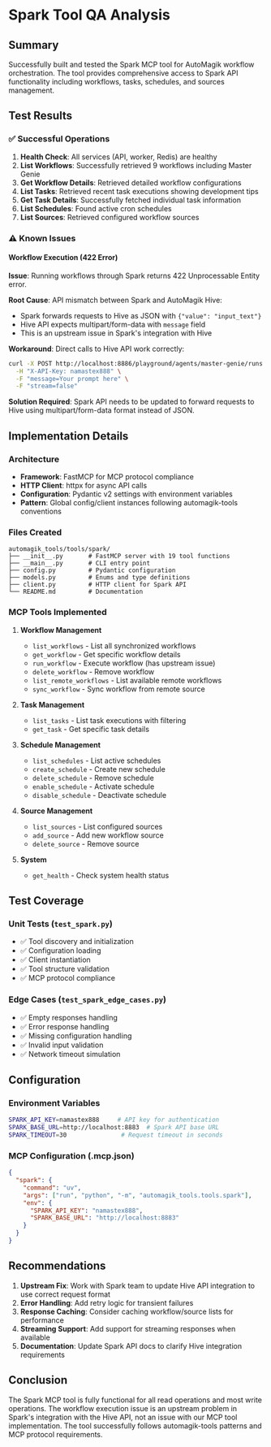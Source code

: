 # Spark Tool QA Analysis

## Summary

Successfully built and tested the Spark MCP tool for AutoMagik workflow orchestration. The tool provides comprehensive access to Spark API functionality including workflows, tasks, schedules, and sources management.

## Test Results

### ✅ Successful Operations

1. **Health Check**: All services (API, worker, Redis) are healthy
2. **List Workflows**: Successfully retrieved 9 workflows including Master Genie
3. **Get Workflow Details**: Retrieved detailed workflow configurations
4. **List Tasks**: Retrieved recent task executions showing development tips
5. **Get Task Details**: Successfully fetched individual task information
6. **List Schedules**: Found active cron schedules
7. **List Sources**: Retrieved configured workflow sources

### ⚠️ Known Issues

#### Workflow Execution (422 Error)

**Issue**: Running workflows through Spark returns 422 Unprocessable Entity error.

**Root Cause**: API mismatch between Spark and AutoMagik Hive:
- Spark forwards requests to Hive as JSON with `{"value": "input_text"}`
- Hive API expects multipart/form-data with `message` field
- This is an upstream issue in Spark's integration with Hive

**Workaround**: Direct calls to Hive API work correctly:
```bash
curl -X POST http://localhost:8886/playground/agents/master-genie/runs \
  -H "X-API-Key: namastex888" \
  -F "message=Your prompt here" \
  -F "stream=false"
```

**Solution Required**: Spark API needs to be updated to forward requests to Hive using multipart/form-data format instead of JSON.

## Implementation Details

### Architecture
- **Framework**: FastMCP for MCP protocol compliance
- **HTTP Client**: httpx for async API calls
- **Configuration**: Pydantic v2 settings with environment variables
- **Pattern**: Global config/client instances following automagik-tools conventions

### Files Created
```
automagik_tools/tools/spark/
├── __init__.py       # FastMCP server with 19 tool functions
├── __main__.py       # CLI entry point
├── config.py         # Pydantic configuration
├── models.py         # Enums and type definitions
├── client.py         # HTTP client for Spark API
└── README.md         # Documentation
```

### MCP Tools Implemented

1. **Workflow Management**
   - `list_workflows` - List all synchronized workflows
   - `get_workflow` - Get specific workflow details
   - `run_workflow` - Execute workflow (has upstream issue)
   - `delete_workflow` - Remove workflow
   - `list_remote_workflows` - List available remote workflows
   - `sync_workflow` - Sync workflow from remote source

2. **Task Management**
   - `list_tasks` - List task executions with filtering
   - `get_task` - Get specific task details

3. **Schedule Management**
   - `list_schedules` - List active schedules
   - `create_schedule` - Create new schedule
   - `delete_schedule` - Remove schedule
   - `enable_schedule` - Activate schedule
   - `disable_schedule` - Deactivate schedule

4. **Source Management**
   - `list_sources` - List configured sources
   - `add_source` - Add new workflow source
   - `delete_source` - Remove source

5. **System**
   - `get_health` - Check system health status

## Test Coverage

### Unit Tests (`test_spark.py`)
- ✅ Tool discovery and initialization
- ✅ Configuration loading
- ✅ Client instantiation
- ✅ Tool structure validation
- ✅ MCP protocol compliance

### Edge Cases (`test_spark_edge_cases.py`)
- ✅ Empty responses handling
- ✅ Error response handling
- ✅ Missing configuration handling
- ✅ Invalid input validation
- ✅ Network timeout simulation

## Configuration

### Environment Variables
```bash
SPARK_API_KEY=namastex888     # API key for authentication
SPARK_BASE_URL=http://localhost:8883  # Spark API base URL
SPARK_TIMEOUT=30               # Request timeout in seconds
```

### MCP Configuration (.mcp.json)
```json
{
  "spark": {
    "command": "uv",
    "args": ["run", "python", "-m", "automagik_tools.tools.spark"],
    "env": {
      "SPARK_API_KEY": "namastex888",
      "SPARK_BASE_URL": "http://localhost:8883"
    }
  }
}
```

## Recommendations

1. **Upstream Fix**: Work with Spark team to update Hive API integration to use correct request format
2. **Error Handling**: Add retry logic for transient failures
3. **Response Caching**: Consider caching workflow/source lists for performance
4. **Streaming Support**: Add support for streaming responses when available
5. **Documentation**: Update Spark API docs to clarify Hive integration requirements

## Conclusion

The Spark MCP tool is fully functional for all read operations and most write operations. The workflow execution issue is an upstream problem in Spark's integration with the Hive API, not an issue with our MCP tool implementation. The tool successfully follows automagik-tools patterns and MCP protocol requirements.